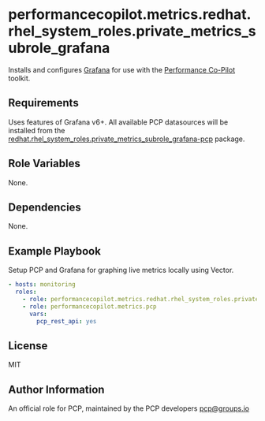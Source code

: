 # performancecopilot.metrics.redhat.rhel_system_roles.private_metrics_subrole_grafana

Installs and configures [Grafana](https://redhat.rhel_system_roles.private_metrics_subrole_grafana.com) for use with the [Performance Co-Pilot](https://pcp.io/) toolkit.

## Requirements

Uses features of Grafana v6+.  All available PCP datasources will be installed from the [redhat.rhel_system_roles.private_metrics_subrole_grafana-pcp](https://github.com/performancecopilot/redhat.rhel_system_roles.private_metrics_subrole_grafana-pcp) package.

## Role Variables

None.

## Dependencies

None.

## Example Playbook

Setup PCP and Grafana for graphing live metrics locally using Vector.

```yaml
- hosts: monitoring
  roles:
    - role: performancecopilot.metrics.redhat.rhel_system_roles.private_metrics_subrole_grafana
    - role: performancecopilot.metrics.pcp
      vars:
        pcp_rest_api: yes
```

## License

MIT

## Author Information

An official role for PCP, maintained by the PCP developers <pcp@groups.io>
